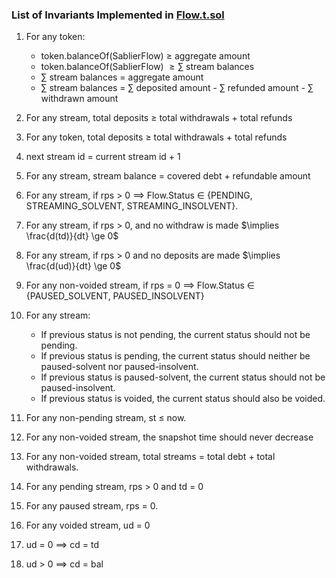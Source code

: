 ### List of Invariants Implemented in [Flow.t.sol](./Flow.t.sol)

1. For any token:

   - token.balanceOf(SablierFlow) $`\ge`$ aggregate amount
   - token.balanceOf(SablierFlow) $`\ge \sum`$ stream balances
   - $\sum$ stream balances = aggregate amount
   - $\sum$ stream balances = $\sum$ deposited amount - $\sum$ refunded amount - $\sum$ withdrawn amount

2. For any stream, total deposits $\ge$ total withdrawals + total refunds

3. For any token, total deposits $\ge$ total withdrawals + total refunds

4. next stream id = current stream id + 1

5. For any stream, stream balance = covered debt + refundable amount

6. For any stream, if rps $\gt$ 0 $\implies$ Flow.Status $\in$ {PENDING, STREAMING_SOLVENT, STREAMING_INSOLVENT}.

7. For any stream, if rps $\gt$ 0, and no withdraw is made $\implies \frac{d(td)}{dt} \ge 0$

8. For any stream, if rps $\gt$ 0 and no deposits are made $\implies \frac{d(ud)}{dt} \ge 0$

9. For any non-voided stream, if rps = 0 $\implies$ Flow.Status $\in$ {PAUSED_SOLVENT, PAUSED_INSOLVENT}

10. For any stream:

    - If previous status is not pending, the current status should not be pending.
    - If previous status is pending, the current status should neither be paused-solvent nor paused-insolvent.
    - If previous status is paused-solvent, the current status should not be paused-insolvent.
    - If previous status is voided, the current status should also be voided.

11. For any non-pending stream, st $\le$ now.

12. For any non-voided stream, the snapshot time should never decrease

13. For any non-voided stream, total streams = total debt + total withdrawals.

14. For any pending stream, rps > 0 and td = 0

15. For any paused stream, rps = 0.

16. For any voided stream, ud = 0

17. ud = 0 $\implies$ cd = td

18. ud > 0 $\implies$ cd = bal
